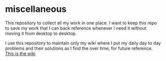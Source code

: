 # miscellaneous
This repository to collect all my work in one place. I want to keep this repo to save my work that I can back reference whenever I need it without moving it from desktop to desktop.

I use this repository to maintain only my wiki where I put my daily day to day problems and their solutions as I find the over time, for future reference. [This is the wiki](https://github.com/tyagiakhilesh/miscellaneous/wiki)
